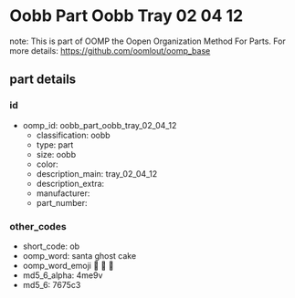 # Oobb Part Oobb Tray 02 04 12  

note: This is part of OOMP the Oopen Organization Method For Parts. For more details: https://github.com/oomlout/oomp_base

##  part details





### id
* oomp_id: oobb_part_oobb_tray_02_04_12
  * classification: oobb
  * type: part
  * size: oobb
  * color: 
  * description_main: tray_02_04_12
  * description_extra: 
  * manufacturer: 
  * part_number: 

### other_codes
* short_code: ob
* oomp_word: santa ghost cake
* oomp_word_emoji :santa: :ghost: :cake:
* md5_6_alpha: 4me9v
* md5_6: 7675c3